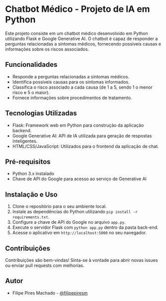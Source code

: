 # Chatbot Médico - Projeto de IA em Python

Este projeto consiste em um chatbot médico desenvolvido em Python utilizando Flask e Google Generative AI. O chatbot é capaz de responder a perguntas relacionadas a sintomas médicos, fornecendo possíveis causas e informações sobre os riscos associados.

## Funcionalidades

- Responde a perguntas relacionadas a sintomas médicos.
- Identifica possíveis causas para os sintomas informados.
- Classifica o risco associado a cada causa (de 1 a 5, sendo 1 o menor risco e 5 o maior).
- Fornece informações sobre procedimentos de tratamento.

## Tecnologias Utilizadas

- Flask: Framework web em Python para construção da aplicação backend.
- Google Generative AI: API de IA utilizada para geração de respostas inteligentes.
- HTML/CSS/JavaScript: Utilizados para o frontend da aplicação de chat.

## Pré-requisitos

- Python 3.x instalado
- Chave de API do Google para acesso ao serviço de Generative AI

## Instalação e Uso

1. Clone o repositório para o seu ambiente local.
2. Instale as dependências do Python utilizando `pip install -r requirements.txt`.
3. Configure a chave de API do Google no arquivo `app.py`.
4. Execute o servidor Flask com `python app.py` dentro da pasta back-end.
5. Acesse o aplicativo em `http://localhost:5000` no seu navegador.

## Contribuições

Contribuições são bem-vindas! Sinta-se à vontade para abrir novas issues ou enviar pull requests com melhorias.

## Autor

- Filipe Pires Machado - [@filipepiresm](https://www.instagram.com/filipepiresm/)
